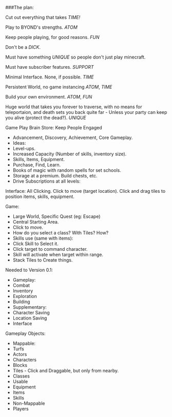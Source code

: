 ###The plan:

Cut out everything that takes *TIME!*

Play to BYOND's strengths. *ATOM*

Keep people playing, for good reasons. *FUN*

Don't be a *DICK*.

Must have something *UNIQUE* so people don't just play minecraft.

Must have subscriber features. *SUPPORT*

Minimal Interface. None, if possible. *TIME*

Persistent World, no game instancing *ATOM*, *TIME*

Build your own environment. *ATOM*, *FUN*

Huge world that takes you forever to traverse, with no means for teleportaion, and death sets you back quite far - Unless your party can keep you alive (protect the dead?). *UNIQUE*

Game Play Brain Store:
Keep People Engaged
* Advancement, Discovery, Achievement, Core Gameplay.
* Ideas:
 * Level-ups.
 * Increased Capacity (Number of skills, inventory size).
 * Skills, Items, Equipment.
 * Purchase, Find, Learn.
 * Books of magic with random spells for set schools.
 * Storage at a premium. Build chests, etc.
* Drive Subscriptions at all levels:
		
Interface: All Clicking.
Click to move (target location).
Click and drag tiles to position items, skills, equipment.

Game:
* Large World, Specific Quest (eg: Escape)
* Central Starting Area.
* Click to move.
* How do you select a class? With Tiles? How?
* Skills use (same with items):
 * Click Skill to Select it.
 * Click target to command character.
 * Skill will activate when target within range.
* Stack Tiles to Create things.

Needed to Version 0.1:
* Gameplay:
 * Combat
 * Inventory
 * Exploration
 * Building
* Supplementary:
 * Character Saving
 * Location Saving
 * Interface

Gameplay Objects:
* Mappable:
 * Turfs
 * Actors
  * Characters
 * Blocks
 * Tiles - Click and Draggable, but only from nearby.
  * Classes
  * Usable
   * Equipment
   * Items
   * Skills
 * Non-Mappable
  * Players